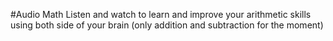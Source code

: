 #Audio Math
Listen and watch to learn and improve your arithmetic skills using both side of your brain (only addition and subtraction for the moment)